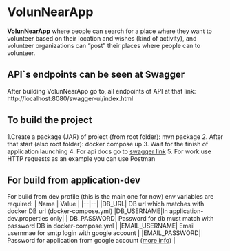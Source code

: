 # VolunNearApp
**VolunNearApp** where people can search for a place where they want to volunteer based on their location and wishes (kind of activity), and volunteer organizations can “post” their places where people can to volunteer.

## API`s endpoints can be seen at Swagger
After building VolunNearApp go to, all endpoints of API at that link: http://localhost:8080/swagger-ui/index.html

## To build the project
1.Create a package (JAR) of project (from root folder): mvn package
2. After that start (also root folder): docker compose up
3. Wait for the finish of application launching
4. For api docs go to [swagger link](http://localhost:8080/swagger-ui/index.html)
5. For work use HTTP requests as an example you can use Postman
## For build from application-dev
For build from dev profile (this is the main one for now) env variables are required:
| Name | Value |
|--|--|
|DB_URL| DB url which matches with docker DB url (docker-compose.yml)
|DB_USERNAME|In application-dev.properties only|
| DB_PASSWORD| Password for db must match with password DB in docker-compose.yml |
|EMAIL_USERNAME| Email usernmae for smtp login with google account |
|EMAIL_PASSWORD| Password for application from google account ([more info](https://support.google.com/accounts/answer/185833?hl=en)) |
